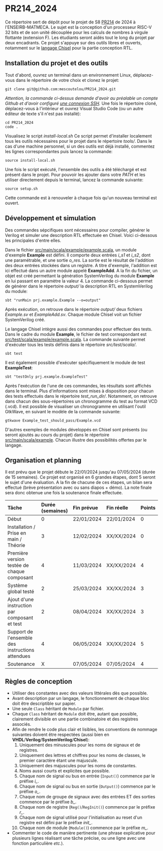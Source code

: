 # PR214_2024

Ce répertoire sert de dépôt pour le projet de S8 [PR214](https://ccc.bordeaux-inp.fr/syllabus/index.php?annee=2023&mode=consultation&chemin=74491_76432_74444_74416_74370_74369&langue=1) de 2024 à l'ENSEIRB-MATMECA.
Le sujet est la conception d'un processeur RISC-V 32 bits et de son unité découplée pour les calculs de nombres à virgule flottante (extension F).
Les étudiants seront aidés tout le long du projet par deux encadrants.
Ce projet s'appuye sur des outils libres et ouverts, notamment sur le [langage Chisel](https://www.chisel-lang.org) pour la partie conception RTL.

## Installation du projet et des outils

Tout d'abord, ouvrez un terminal dans un environnement Linux, déplacez-vous dans le répertoire de votre choix et clonez le projet:

```
git clone git@github.com:mescoutelou/PR214_2024.git
```
*Attention, la commande ci-dessus demande d'avoir au préalable un compte Github et d'avoir configuré [une connexion SSH](https://codeur-pro.fr/acceder-en-ssh-a-vos-depots-git-distants-github/).*
Une fois le répertoire cloné, déplacez-vous à l'intérieur et ouvrez Visual Studio Code (ou un autre éditeur de texte s'il n'est pas installé):

```
cd PR214_2024
code .
```

Visualisez le script *install-local.sh*
Ce script permet d'installer localement tous les outils nécessaires pour le projet dans le répertoire *tools/*.
Dans le cas d'une machine personnel, si un des outils est déjà installé, commentez les lignes correspondantes puis lancez la commande:

```
source install-local.sh
```

Une fois le script exécuté, l'ensemble des outils a été téléchargé et est présent dans le projet.
Pour pouvoir les ajouter dans votre *PATH* et les utiliser directement depuis le terminal, lancez la commande suivante:

```
source setup.sh
```

Cette commande est à renouveler à chaque fois qu'un nouveau terminal est ouvert.

## Développement et simulation

Des commandes sépcifiques sont nécessaires pour compiler, générer le Verilog et simuler une description RTL effectuée en Chisel.
Voici ci-dessous les principales d'entre elles.

Dans le fichier [src/main/scala/example/example.scala](https://github.com/mescoutelou/PR214_2024/blob/main/src/main/scala/example/example.scala), un module d'exemple **Example** est défini.
Il comporte deux entrées *i_s1* et *i_s2*, dont une paramétrable, et une sortie *o_res*.
La sortie est le résultat de l'addition des deux entrées stockées dans un registre.
A titre d'exemple, l'addition est ici effectué dans un autre module appelé **ExampleAdd**.
A la fin du fichier, un objet est créé permettant la génération SystemVerilog du module **Example** en lui passant en paramètre la valeur 4.
La commande ci-dessous permet de générer dans le répertoire *output/* la description RTL en SystemVerilog du module:

```
sbt "runMain prj.example.Example --o=output"
```

Après exécution, on retrouve dans le répertoire *output/* deux fichiers *Example.sv* et *ExampleAdd.sv*.
Chaque module Chisel voit un fichier SystemVerilog créé.

Le langage Chisel intègre aussi des commandes pour effectuer des tests.
Dans le cadre du module **Example**, le fichier de test correspondant est [src/test/scala/example/example.scala](https://github.com/mescoutelou/PR214_2024/blob/main/src/test/scala/example/example.scala).
La commande suivante permet d'exécuter tous les tests définis dans le répertoire *src/test/scala/*.

```
sbt test
```

Il est également possible d'exécuter spécifiquement le module de test **ExampleTest**:

```
sbt "testOnly prj.example.ExampleTest"
```

Après l'exécution de l'une de ces commandes, les résultats sont affichés dans le terminal.
Plus d'informations sont mises à disposition pour chacun des tests effectués dans le répertoire *test_run_dir/*.
Notamment, on retrouve dans chacun des sous-répertoires un chronogramme du test au format VCD (.vcd).
Il est possible de visualiser un chronogramme en utilisant l'outil GtkWave, en suivant le modèle de la commande suivante:

```
gtkwave Example_test_should_pass/Example.vcd
```

D'autres exemples de modules développés en Chisel sont présents (ou seront ajoutés au cours du projet) dans le répertoire [src/main/scala/example](https://github.com/mescoutelou/PR214_2024/tree/main/src/main/scala/example).
Chacun illustre des possibilités offertes par le langage.

## Organisation et planning 

Il est prévu que le projet débute le 22/01/2024 jusqu'au 07/05/2024 (durée de 15 semaines).
Ce projet est organisé en 6 grandes étapes, dont 5 seront le sujet d'une évaluation.
A la fin de chacune de ces étapes, un bilan sera effectué (brève présentation avec ou sans diapos + démo).
La note finale sera donc obtenue une fois la soutenance finale effectuée.

| Tâche                                                   | Durée (semaines) | Fin prévue | Fin réelle | Points |
| :------------------------------------------------------ | :--------------- | :--------- | :--------- | :----- |
| Début                                                   | 0                | 22/01/2024 | 22/01/2024 | 0      |
| Installation / Prise en main / Théorie                  | 3                | 12/02/2024 | XX/XX/2024 | 0      |
| Première version testée de chaque composant             | 4                | 11/03/2024 | XX/XX/2024 | 4      |
| Système global testé                                    | 2                | 25/03/2024 | XX/XX/2024 | 3      |
| Ajout d'une instruction par composant et test           | 2                | 08/04/2024 | XX/XX/2024 | 3      |
| Support de l'ensemble des instructions attendues        | 4                | 06/05/2024 | XX/XX/2024 | 5      |
| Soutenance                                              | X                | 07/05/2024 | 07/05/2024 | 4      |

## Règles de conception

- Utiliser des constantes avec des valeurs littérales dès que possible.
- Avant description par un langage, le fonctionnement de chaque bloc doit être descriptible sur papier.
- Une seule `Class` héritant de `Module` par fichier.
- Chaque `Class` héritant de `Module` doit être, autant que possible, clairement divisible en une partie combinatoire et des registres associés. 
- Afin de rendre le code plus clair et lisibles, les conventions de nommage suivantes doivent être respectées (aussi bien en **VHDL**/**Verilog**/**SystemVerilog**/**Chisel**):
  1. Uniquement des minuscules pour les noms de signaux et de registres.
  2. Uniquement des lettres et chiffres pour les noms de classes, le premier caractère étant une majuscule.
  3. Uniquement des majuscules pour les noms de constantes.
  4. Noms aussi courts et explicites que possible.
  5. Chaque nom de signal ou bus en entrée (`Input()`) commence par le préfixe *i_*.
  6. Chaque nom de signal ou bus en sortie (`Output()`) commence par le préfixe *o_*.
  7. Chaque nom de groupe de signaux avec des entrées ET des sorties commence par le préfixe *b_*.
  8. Chaque nom de registre (`Reg()`/`RegInit()`) commence par le préfixe *r_*.
  7. Chaque nom de signal utilisé pour l'initialisation au reset d'un registre est défini par le préfixe *init_*.
  9. Chaque nom de module (`Module()`) commence par le préfixe *m_*.
- Commenter le code de manière pertinente (une phrase explicative pour plusieurs lignes réalisant une tâche précise, ou une ligne avec une fonction particulière *etc.*).
